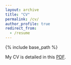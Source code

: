 ```yaml
---
layout: archive
title: "CV"
permalink: /cv/
author_profile: true
redirect_from:
  - /resume
---
```


{% include base_path %}

My CV is detailed in this [PDF](https://www.dropbox.com/s/oedo25jloc67kid/201803_AK_CV.pdf?dl=0).

